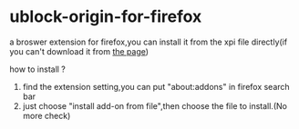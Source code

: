 # ublock-origin-for-firefox
a broswer extension for firefox,you can install it from the xpi file directly(if you can't download it from [the page](https://addons.mozilla.org/en-US/firefox/addon/ublock-origin/?utm_source=addons.mozilla.org&utm_medium=referral&utm_content=search))

how to install ?
1. find the extension setting,you can put "about:addons" in firefox search bar
2. just choose "install add-on from file",then choose the file to install.(No more check)
